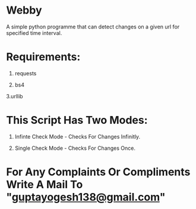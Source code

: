 # Webby
A simple python programme that can detect changes on a given url for specified time interval.

# Requirements:
 1. requests
 
 2. bs4
 
 3.urllib
 

# This Script Has Two Modes:
1. Infinte Check Mode - Checks For Changes Infinitly.

2. Single Check Mode - Checks For Changes Once. 

# For Any Complaints Or Compliments Write A Mail To "guptayogesh138@gmail.com"
